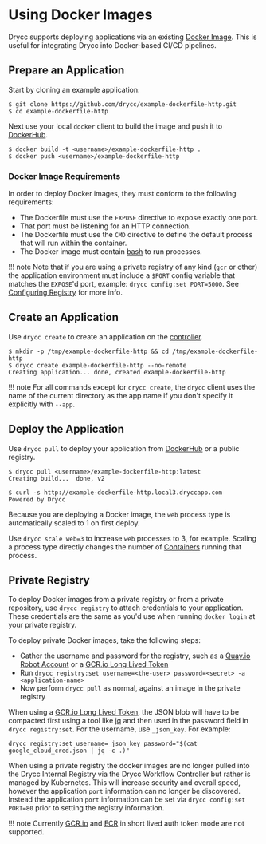 # Using Docker Images

Drycc supports deploying applications via an existing [Docker Image][].
This is useful for integrating Drycc into Docker-based CI/CD pipelines.


## Prepare an Application

Start by cloning an example application:

    $ git clone https://github.com/drycc/example-dockerfile-http.git
    $ cd example-dockerfile-http

Next use your local `docker` client to build the image and push
it to [DockerHub][].

    $ docker build -t <username>/example-dockerfile-http .
    $ docker push <username>/example-dockerfile-http


### Docker Image Requirements

In order to deploy Docker images, they must conform to the following requirements:

* The Dockerfile must use the `EXPOSE` directive to expose exactly one port.
* That port must be listening for an HTTP connection.
* The Dockerfile must use the `CMD` directive to define the default process that will run within the container.
* The Docker image must contain [bash](https://www.gnu.org/software/bash/) to run processes.

!!! note
    Note that if you are using a private registry of any kind (`gcr` or other) the application environment must include a `$PORT` config variable that matches the `EXPOSE`'d port, example: `drycc config:set PORT=5000`. See [Configuring Registry](../installing-workflow/configuring-registry/#configuring-off-cluster-private-registry) for more info.

## Create an Application

Use `drycc create` to create an application on the [controller][].

    $ mkdir -p /tmp/example-dockerfile-http && cd /tmp/example-dockerfile-http
    $ drycc create example-dockerfile-http --no-remote
    Creating application... done, created example-dockerfile-http

!!! note
    For all commands except for `drycc create`, the `drycc` client uses the name of the current directory
    as the app name if you don't specify it explicitly with `--app`.


## Deploy the Application

Use `drycc pull` to deploy your application from [DockerHub][] or
a public registry.

    $ drycc pull <username>/example-dockerfile-http:latest
    Creating build...  done, v2

    $ curl -s http://example-dockerfile-http.local3.dryccapp.com
    Powered by Drycc

Because you are deploying a Docker image, the `web` process type is automatically scaled to 1 on first deploy.

Use `drycc scale web=3` to increase `web` processes to 3, for example. Scaling a
process type directly changes the number of [Containers][container]
running that process.

## Private Registry

To deploy Docker images from a private registry or from a private repository, use `drycc registry`
to attach credentials to your application. These credentials are the same as you'd use when running
`docker login` at your private registry.

To deploy private Docker images, take the following steps:

* Gather the username and password for the registry, such as a [Quay.io Robot Account][] or a [GCR.io Long Lived Token][]
* Run `drycc registry:set username=<the-user> password=<secret> -a <application-name>`
* Now perform `drycc pull` as normal, against an image in the private registry

When using a [GCR.io Long Lived Token][], the JSON blob will have to be compacted first using a
tool like [jq][] and then used in the password field in `drycc registry:set`. For the username, use
`_json_key`. For example:

```
drycc registry:set username=_json_key password="$(cat google_cloud_cred.json | jq -c .)"
```

When using a private registry the docker images are no longer pulled into the Drycc Internal Registry via
the Drycc Workflow Controller but rather is managed by Kubernetes. This will increase security and overall speed,
however the application `port` information can no longer be discovered. Instead the application `port` information can be set via
`drycc config:set PORT=80` prior to setting the registry information.

!!! note
    Currently [GCR.io][] and [ECR][] in short lived auth token mode are not supported.

[container]: ../reference-guide/terms.md#container
[controller]: ../understanding-workflow/components.md#controller
[Docker Image]: https://docs.docker.com/introduction/understanding-docker/
[DockerHub]: https://registry.hub.docker.com/
[CMD instruction]: https://docs.docker.com/reference/builder/#cmd
[Quay.io Robot Account]: https://docs.quay.io/glossary/robot-accounts.html
[GCR.io Long Lived Token]: https://cloud.google.com/container-registry/docs/auth#using_a_json_key_file
[jq]: https://stedolan.github.io/jq/
[GCR.io]: https://gcr.io
[ECR]: https://aws.amazon.com/ecr/
